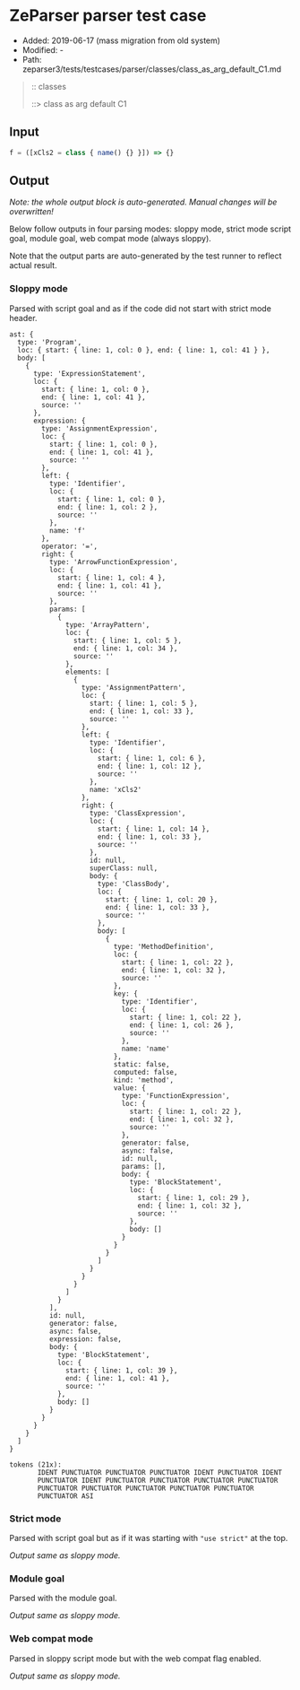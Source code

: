# ZeParser parser test case

- Added: 2019-06-17 (mass migration from old system)
- Modified: -
- Path: zeparser3/tests/testcases/parser/classes/class_as_arg_default_C1.md

> :: classes
>
> ::> class as arg default C1

## Input

`````js
f = ([xCls2 = class { name() {} }]) => {}
`````

## Output

_Note: the whole output block is auto-generated. Manual changes will be overwritten!_

Below follow outputs in four parsing modes: sloppy mode, strict mode script goal, module goal, web compat mode (always sloppy).

Note that the output parts are auto-generated by the test runner to reflect actual result.

### Sloppy mode

Parsed with script goal and as if the code did not start with strict mode header.

`````
ast: {
  type: 'Program',
  loc: { start: { line: 1, col: 0 }, end: { line: 1, col: 41 } },
  body: [
    {
      type: 'ExpressionStatement',
      loc: {
        start: { line: 1, col: 0 },
        end: { line: 1, col: 41 },
        source: ''
      },
      expression: {
        type: 'AssignmentExpression',
        loc: {
          start: { line: 1, col: 0 },
          end: { line: 1, col: 41 },
          source: ''
        },
        left: {
          type: 'Identifier',
          loc: {
            start: { line: 1, col: 0 },
            end: { line: 1, col: 2 },
            source: ''
          },
          name: 'f'
        },
        operator: '=',
        right: {
          type: 'ArrowFunctionExpression',
          loc: {
            start: { line: 1, col: 4 },
            end: { line: 1, col: 41 },
            source: ''
          },
          params: [
            {
              type: 'ArrayPattern',
              loc: {
                start: { line: 1, col: 5 },
                end: { line: 1, col: 34 },
                source: ''
              },
              elements: [
                {
                  type: 'AssignmentPattern',
                  loc: {
                    start: { line: 1, col: 5 },
                    end: { line: 1, col: 33 },
                    source: ''
                  },
                  left: {
                    type: 'Identifier',
                    loc: {
                      start: { line: 1, col: 6 },
                      end: { line: 1, col: 12 },
                      source: ''
                    },
                    name: 'xCls2'
                  },
                  right: {
                    type: 'ClassExpression',
                    loc: {
                      start: { line: 1, col: 14 },
                      end: { line: 1, col: 33 },
                      source: ''
                    },
                    id: null,
                    superClass: null,
                    body: {
                      type: 'ClassBody',
                      loc: {
                        start: { line: 1, col: 20 },
                        end: { line: 1, col: 33 },
                        source: ''
                      },
                      body: [
                        {
                          type: 'MethodDefinition',
                          loc: {
                            start: { line: 1, col: 22 },
                            end: { line: 1, col: 32 },
                            source: ''
                          },
                          key: {
                            type: 'Identifier',
                            loc: {
                              start: { line: 1, col: 22 },
                              end: { line: 1, col: 26 },
                              source: ''
                            },
                            name: 'name'
                          },
                          static: false,
                          computed: false,
                          kind: 'method',
                          value: {
                            type: 'FunctionExpression',
                            loc: {
                              start: { line: 1, col: 22 },
                              end: { line: 1, col: 32 },
                              source: ''
                            },
                            generator: false,
                            async: false,
                            id: null,
                            params: [],
                            body: {
                              type: 'BlockStatement',
                              loc: {
                                start: { line: 1, col: 29 },
                                end: { line: 1, col: 32 },
                                source: ''
                              },
                              body: []
                            }
                          }
                        }
                      ]
                    }
                  }
                }
              ]
            }
          ],
          id: null,
          generator: false,
          async: false,
          expression: false,
          body: {
            type: 'BlockStatement',
            loc: {
              start: { line: 1, col: 39 },
              end: { line: 1, col: 41 },
              source: ''
            },
            body: []
          }
        }
      }
    }
  ]
}

tokens (21x):
       IDENT PUNCTUATOR PUNCTUATOR PUNCTUATOR IDENT PUNCTUATOR IDENT
       PUNCTUATOR IDENT PUNCTUATOR PUNCTUATOR PUNCTUATOR PUNCTUATOR
       PUNCTUATOR PUNCTUATOR PUNCTUATOR PUNCTUATOR PUNCTUATOR
       PUNCTUATOR ASI
`````

### Strict mode

Parsed with script goal but as if it was starting with `"use strict"` at the top.

_Output same as sloppy mode._

### Module goal

Parsed with the module goal.

_Output same as sloppy mode._

### Web compat mode

Parsed in sloppy script mode but with the web compat flag enabled.

_Output same as sloppy mode._
